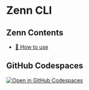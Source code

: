 # Zenn CLI

## Zenn Contents

- [📘 How to use](https://zenn.dev/zenn/articles/zenn-cli-guide)

## GitHub Codespaces

[![Open in GitHub Codespaces](https://github.com/codespaces/badge.svg)](https://codespaces.new/akigameboy/haretokidoki_zn)